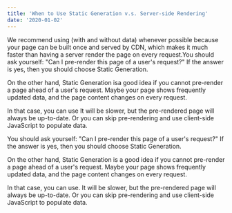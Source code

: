 ```yaml
---
title: 'When to Use Static Generation v.s. Server-side Rendering'
date: '2020-01-02'
---
```


We recommend using (with and without data) whenever possible because your page can be built once and served by CDN, which makes it much faster than having a server render the page on every request.You should ask yourself: "Can I pre-render this page of a user's request?" If the answer is yes, then you should choose Static Generation.

On the other hand, Static Generation isa good idea if you cannot pre-render a page ahead of a user's request. Maybe your page shows frequently updated data, and the page content changes on every request.

In that case, you can use It will be slower, but the pre-rendered page will always be up-to-date. Or you can skip pre-rendering and use client-side JavaScript to populate data.

You should ask yourself: "Can I pre-render this page of a user's request?" If the answer is yes, then you should choose Static Generation.

On the other hand, Static Generation is a good idea if you cannot pre-render a page ahead of a user's request. Maybe your page shows frequently updated data, and the page content changes on every request.

In that case, you can use. It will be slower, but the pre-rendered page will always be up-to-date. Or you can skip pre-rendering and use client-side JavaScript to populate data.
